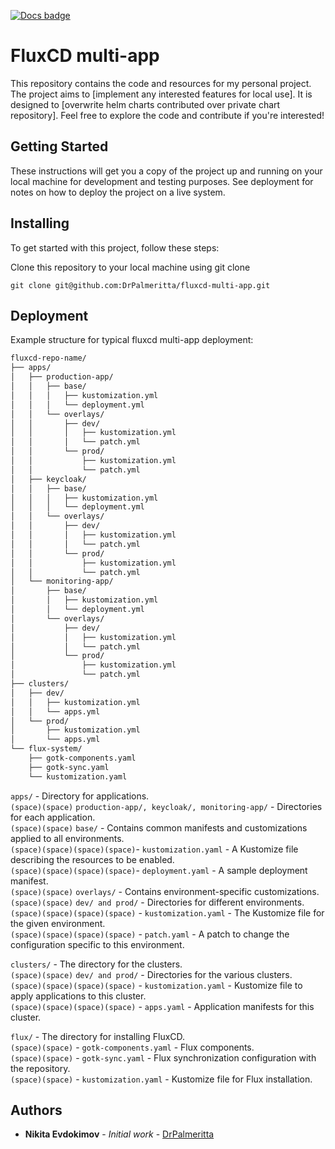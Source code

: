 [![Docs badge](https://img.shields.io/badge/docs-latest-brightgreen.svg)](https://fluxcd.io/)

# FluxCD multi-app

This repository contains the code and resources for my personal project. The project aims to [implement any interested features for local use]. It is designed to [overwrite helm charts contributed over private chart repository]. Feel free to explore the code and contribute if you're interested!

## Getting Started

These instructions will get you a copy of the project up and running on your local machine for development and testing purposes. See deployment for notes on how to deploy the project on a live system.

## Installing

To get started with this project, follow these steps:

Clone this repository to your local machine using git clone

```
git clone git@github.com:DrPalmeritta/fluxcd-multi-app.git
```

## Deployment

Example structure for typical fluxcd multi-app deployment:

```bash
fluxcd-repo-name/
├── apps/
│   ├── production-app/
│   │   ├── base/
│   │   │   ├── kustomization.yml
│   │   │   └── deployment.yml
│   │   └── overlays/
│   │       ├── dev/
│   │       │   ├── kustomization.yml
│   │       │   └── patch.yml
│   │       └── prod/
│   │           ├── kustomization.yml
│   │           └── patch.yml
│   ├── keycloak/
│   │   ├── base/
│   │   │   ├── kustomization.yml
│   │   │   └── deployment.yml
│   │   └── overlays/
│   │       ├── dev/
│   │       │   ├── kustomization.yml
│   │       │   └── patch.yml
│   │       └── prod/
│   │           ├── kustomization.yml
│   │           └── patch.yml
│   └── monitoring-app/
│       ├── base/
│       │   ├── kustomization.yml
│       │   └── deployment.yml
│       └── overlays/
│           ├── dev/
│           │   ├── kustomization.yml
│           │   └── patch.yml
│           └── prod/
│               ├── kustomization.yml
│               └── patch.yml
├── clusters/
│   ├── dev/
│   │   ├── kustomization.yml
│   │   └── apps.yml
│   └── prod/
│       ├── kustomization.yml
│       └── apps.yml
└── flux-system/
    ├── gotk-components.yaml
    ├── gotk-sync.yaml
    └── kustomization.yaml

```

`apps/` - Directory for applications.<br />
`(space)(space)` `production-app/, keycloak/, monitoring-app/` - Directories for each application.<br />
`(space)(space)` `base/` - Contains common manifests and customizations applied to all environments.<br />
`(space)(space)(space)(space)`- `kustomization.yaml` - A Kustomize file describing the resources to be enabled.<br />
`(space)(space)(space)(space)`- `deployment.yaml` - A sample deployment manifest.<br />
`(space)(space)` `overlays/` - Contains environment-specific customizations.<br />
`(space)(space)` `dev/ and prod/` - Directories for different environments.<br />
`(space)(space)(space)(space)` - `kustomization.yaml` - The Kustomize file for the given environment.<br />
`(space)(space)(space)(space)` - `patch.yaml` - A patch to change the configuration specific to this environment.<br />

`clusters/` - The directory for the clusters.<br />
`(space)(space)` `dev/ and prod/` - Directories for the various clusters.<br />
`(space)(space)(space)(space)` - `kustomization.yaml` - Kustomize file to apply applications to this cluster.<br />
`(space)(space)(space)(space)` - `apps.yaml` - Application manifests for this cluster.<br />

`flux/` - The directory for installing FluxCD.<br />
`(space)(space)` - `gotk-components.yaml` - Flux components.<br />
`(space)(space)` - `gotk-sync.yaml` - Flux synchronization configuration with the repository.<br />
`(space)(space)` - `kustomization.yaml` - Kustomize file for Flux installation.<br />

## Authors

* **Nikita Evdokimov** - *Initial work* - [DrPalmeritta](https://github.com/DrPalmeritta)
